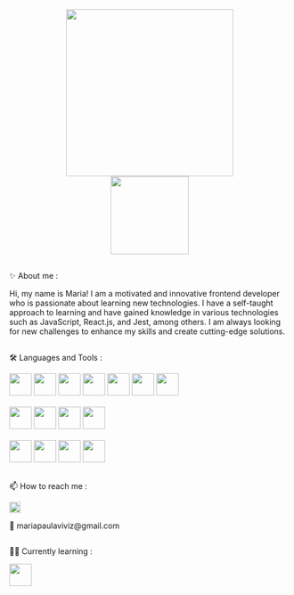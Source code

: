 ##

<div id="header" align="center">
  <img src="https://user-images.githubusercontent.com/93414460/179833242-3734ea7a-cff9-47ed-9b5f-f88438554fdb.png" width="300"/>
   
</div>
<div id="header" align="center">
  <img src="https://media.giphy.com/media/XwBzLXzYq7ljHBXkHk/giphy.gif" width="140"/>
   
</div>

##

  :sparkles: About me :
<p>

Hi, my name is Maria! I am a motivated and innovative frontend developer who is passionate about learning new technologies. I have a self-taught approach to learning and have gained knowledge in various technologies such as JavaScript, React.js, and Jest, among others. I am always looking for new challenges to enhance my skills and create cutting-edge solutions.
##

  :hammer_and_wrench: Languages and Tools :
  
<p>

<div>
  
<img src="https://cdn.jsdelivr.net/gh/devicons/devicon/icons/html5/html5-original.svg"  width="40" height="40" />
<img src="https://cdn.jsdelivr.net/gh/devicons/devicon/icons/css3/css3-original.svg" width="40" height="40" />
<img src="https://cdn.jsdelivr.net/gh/devicons/devicon/icons/javascript/javascript-original.svg"  width="40" height="40" />
  <img src="https://cdn.jsdelivr.net/gh/devicons/devicon/icons/react/react-original.svg" width="40" height="40" />
<img src="https://cdn.jsdelivr.net/gh/devicons/devicon/icons/nextjs/nextjs-original.svg" width="40" height="40"  />
<img src="https://cdn.jsdelivr.net/gh/devicons/devicon/icons/tailwindcss/tailwindcss-plain.svg" width="40" height="40" />   
<img src="https://cdn.jsdelivr.net/gh/devicons/devicon/icons/redux/redux-original.svg"  width="40" height="40" />
  <br>
    <br>
<img src="https://cdn.jsdelivr.net/gh/devicons/devicon/icons/nodejs/nodejs-original.svg" width="40" height="40" />
<img src="https://cdn.jsdelivr.net/gh/devicons/devicon/icons/express/express-original.svg" width="40" height="40" />
<img src="https://cdn.jsdelivr.net/gh/devicons/devicon/icons/postgresql/postgresql-plain.svg" width="40" height="40" />
<img src="https://cdn.jsdelivr.net/gh/devicons/devicon/icons/sequelize/sequelize-original.svg" width="40" height="40" />
    <br>
      <br>
<img src="https://cdn.jsdelivr.net/gh/devicons/devicon/icons/illustrator/illustrator-plain.svg" width="40" height="40" />
<img src="https://cdn.jsdelivr.net/gh/devicons/devicon/icons/photoshop/photoshop-plain.svg" width="40" height="40" />
<img src="https://cdn.jsdelivr.net/gh/devicons/devicon/icons/slack/slack-original.svg" width="40" height="40" />
<img src="https://cdn.jsdelivr.net/gh/devicons/devicon/icons/figma/figma-original.svg" width="40" height="40"  />
          

</div>

##



   📫  How to reach me :
<p>
<div> <a href="https://www.linkedin.com/in/mariapaulav"> <img src="https://cdn.jsdelivr.net/gh/devicons/devicon/icons/linkedin/linkedin-original.svg" width="20" height="20" /> </a> </div>
<p>
<div>
💌 mariapaulaviviz@gmail.com
</div>

## 

   👩‍💻  Currently learning :
   
<img src="https://cdn.jsdelivr.net/gh/devicons/devicon/icons/typescript/typescript-original.svg" width="40" height="40"  />


          
          

<!--
**mariapaulav/mariapaulav** is a ✨ _special_ ✨ repository because its `README.md` (this file) appears on your GitHub profile.

Here are some ideas to get you started:

- 🔭 I’m currently working on ...
- 🌱 I’m currently learning ...
- 👯 I’m looking to collaborate on ...
- 🤔 I’m looking for help with ...
- 💬 Ask me about ...
- 📫 How to reach me: ...
- 😄 Pronouns: ...
- ⚡ Fun fact: ...
-->
